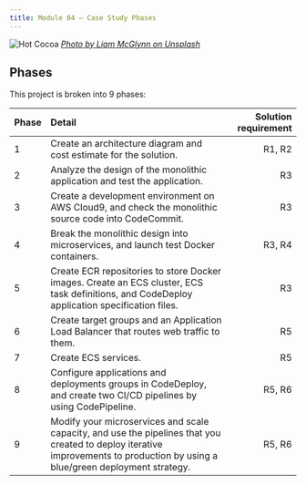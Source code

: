```yaml
---
title: Module 04 — Case Study Phases
---
```


![Hot Cocoa]({{URLROOT}}/shared/img/hot-cocoa.jpg)
*[Photo by Liam McGlynn on Unsplash](https://unsplash.com/@liamo27)*

## Phases

This project is broken into 9 phases:



<div class="phase-table"></div>

| Phase          | Detail   | Solution requirement  |
| :---        |    :----   |          ---: |
|1               | Create an architecture diagram and cost estimate for the solution.	|R1, R2|
|2|	Analyze the design of the monolithic application and test the application.|	R3|
|3|	Create a development environment on AWS Cloud9, and check the monolithic source code into CodeCommit.	|R3|
|4|	Break the monolithic design into microservices, and launch test Docker containers.	|R3, R4|
|5|	Create ECR repositories to store Docker images. Create an ECS cluster, ECS task definitions, and CodeDeploy application specification files.|	R3|
|6|	Create target groups and an Application Load Balancer that routes web traffic to them.	|R5|
|7|	Create ECS services.	|R5|
|8|	Configure applications and deployments groups in CodeDeploy, and create two CI/CD pipelines by using CodePipeline.|	R5, R6|
|9|	Modify your microservices and scale capacity, and use the pipelines that you created to deploy iterative improvements to production by using a blue/green deployment strategy.|	R5, R6|




[^1]: [Hot Cocoa photo by Liam McGlynn on Unsplash](https://unsplash.com/photos/uW4F8DorLs8)